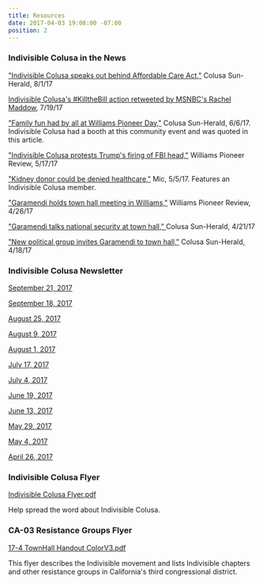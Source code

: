 ```yaml
---
title: Resources
date: 2017-04-03 19:08:00 -07:00
position: 2
---
```


### Indivisible Colusa in the News

["Indivisible Colusa speaks out behind Affordable Care Act,"](http://www.appeal-democrat.com/colusa_sun_herald/news/indivisible-colusa-speaks-out-behind-affordable-care-act/article_36d6b680-7738-11e7-8f64-0b2e8edc8f81.html) Colusa Sun-Herald, 8/1/17

[Indivisible Colusa's #KilltheBill action retweeted by MSNBC's Rachel Maddow,](https://twitter.com/maddow/status/887777091940429826) 7/19/17

["Family fun had by all at Williams Pioneer Day,"](http://www.appeal-democrat.com/colusa_sun_herald/news/family-fun-had-by-all-at-williams-pioneer-day/article_07901ee0-4b21-11e7-90b5-d77195c45f75.html) Colusa Sun-Herald, 6/6/17. Indivisible Colusa had a booth at this community event and was quoted in this article.

["Indivisible Colusa protests Trump's firing of FBI head,"](http://williamspioneer.com/article/81627) Williams Pioneer Review, 5/17/17

["Kidney donor could be denied healthcare,"](https://www.facebook.com/MicMedia/videos/1497155663640552/?pnref=story) Mic, 5/5/17. Features an Indivisible Colusa member.

["Garamendi holds town hall meeting in Williams,"](http://williamspioneer.com/article/81896) Williams Pioneer Review, 4/26/17

["Garamendi talks national security at town hall," ](http://www.appeal-democrat.com/colusa_sun_herald/garamendi-talks-national-security-at-town-hall/article_b1df8e94-270e-11e7-a34c-9397f8d26f98.html)Colusa Sun-Herald, 4/21/17

["New political group invites Garamendi to town hall,"](http://www.appeal-democrat.com/colusa_sun_herald/news/new-political-group-invites-garamendi-to-town-hall/article_8fde5f7a-24aa-11e7-8d12-bbf74ba4eee9.html) Colusa Sun-Herald, 4/18/17

### Indivisible Colusa Newsletter

[September 21, 2017](http://mailchi.mp/639bd8248457/indicolusa_04262017-406005)

[September 18, 2017](http://mailchi.mp/e77fbd25fe1f/indicolusa_04262017-400193)

[August 25, 2017](http://mailchi.mp/3afc7c8dedf3/indicolusa_04262017-379677)

[August 9, 2017](http://mailchi.mp/97a11a10f541/indicolusa_04262017-368085)

[August 1, 2017](http://mailchi.mp/b3c0992ce76f/indicolusa_04262017-349929)

[July 17, 2017 ](http://mailchi.mp/2569f9ceb8cc/indicolusa_04262017-324865)

[July 4, 2017](http://mailchi.mp/00091b5a12f0/indicolusa_04262017-301969)

[June 19, 2017](http://mailchi.mp/cb477d9642d5/indicolusa_04262017-272377)

[June 13, 2017](http://mailchi.mp/a73498fdf7c7/indicolusa_04262017-257509)

[May 29, 2017](http://mailchi.mp/84eccc86cfb7/indicolusa_04262017-222181)

[May 4, 2017
](http://mailchi.mp/68bd896dd373/indicolusa_04262017-165609)

[April 26, 2017](http://mailchi.mp/c0fc75d461b8/indicolusa_04262017)

### Indivisible Colusa Flyer

[Indivisible Colusa Flyer.pdf](/uploads/Indivisible%20Colusa%20Flyer.pdf)

Help spread the word about Indivisible Colusa.

### CA-03 Resistance Groups Flyer

[17-4 TownHall Handout ColorV3.pdf](/uploads/17-4%20TownHall%20Handout%20ColorV3.pdf)

This flyer describes the Indivisible movement and lists Indivisible chapters and other resistance groups in California's third congressional district.